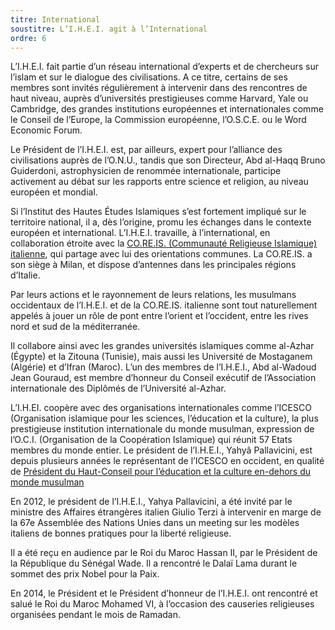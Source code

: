 ```yaml
---
titre: International
soustitre: L’I.H.E.I. agit à l’International
ordre: 6
---
```


L’I.H.E.I. fait partie d’un réseau international d’experts et de chercheurs sur l’islam et sur le dialogue des civilisations. A ce titre, certains de ses membres sont invités régulièrement à intervenir dans des rencontres de haut niveau, auprès d’universités prestigieuses comme Harvard, Yale ou Cambridge, des grandes institutions européennes et internationales comme le Conseil de l’Europe, la Commission européenne, l’O.S.C.E. ou le Word Economic Forum.

Le Président de l’I.H.E.I. est, par ailleurs, expert pour l’alliance des civilisations auprès de l’O.N.U., tandis que son Directeur, Abd al-Haqq Bruno Guiderdoni, astrophysicien de renommée internationale, participe activement au débat sur les rapports entre science et religion, au niveau européen et mondial.

Si l’Institut des Hautes Études Islamiques s’est fortement impliqué sur le territoire national, il a, dès l’origine, promu les échanges dans le contexte européen et international. L’I.H.E.I. travaille, à l’international, en collaboration étroite avec la [CO.RE.IS. (Communauté Religieuse Islamique) italienne](http://www.coreis.it/ "CO.RE.IS. (Communauté Religieuse Islamique) italienne"), qui partage avec lui des orientations communes. La CO.RE.IS. a son siège à Milan, et dispose d’antennes dans les principales régions d’Italie.

Par leurs actions et le rayonnement de leurs relations, les musulmans occidentaux de l’I.H.E.I. et de la CO.RE.IS. italienne sont tout naturellement appelés à jouer un rôle de pont entre l’orient et l’occident, entre les rives nord et sud de la méditerranée.

Il collabore ainsi avec les grandes universités islamiques comme al-Azhar (Égypte) et la Zitouna (Tunisie), mais aussi les Université de Mostaganem (Algérie) et d’Ifran (Maroc). L’un des membres de l’I.H.E.I., Abd al-Wadoud Jean Gouraud, est membre d’honneur du Conseil exécutif de l’Association internationale des Diplômés de l’Université al-Azhar.

L’I.H.EI. coopère avec des organisations internationales comme l’ICESCO (Organisation islamique pour les sciences, l’éducation et la culture), la plus prestigieuse institution internationale du monde musulman, expression de l’O.C.I. (Organisation de la Coopération Islamique) qui réunit 57 Etats membres du monde entier. Le président de l’I.H.E.I., Yahyâ Pallavicini, est depuis plusieurs années le représentant de l’ICESCO en occident, en qualité de [Président du Haut-Conseil pour l’éducation et la culture en-dehors du monde musulman](http://www.isesco.org.ma/index.php?option=com_k2&amp;view=item&amp;id=11015:dr-mohammed-yahya-pallavicini-re%C3%A7oit-l%E2%80%99attestation-et-la-m%C3%A9daille-de-sa-d%C3%A9signation-en-qualit%C3%A9-d%E2%80%99ambassadeur-de-l%E2%80%99isesco-pour-le-dialogue-des-cultures-et-des-civilisations&amp;lang=fr "Président du Haut-Conseil pour l’éducation et la culture en-dehors du monde musulman")

En 2012, le président de l’I.H.E.I., Yahya Pallavicini, a été invité par le ministre des Affaires étrangères italien Giulio Terzi à intervenir en marge de la 67e Assemblée des Nations Unies dans un meeting sur les modèles italiens de bonnes pratiques pour la liberté religieuse.

Il a été reçu en audience par le Roi du Maroc Hassan II, par le Président de la République du Sénégal Wade. Il a rencontré le Dalaï Lama durant le sommet des prix Nobel pour la Paix.

En 2014, le Président et le Président d’honneur de l’I.H.E.I. ont rencontré et salué le Roi du Maroc Mohamed VI, à l’occasion des causeries religieuses organisées pendant le mois de Ramadan.